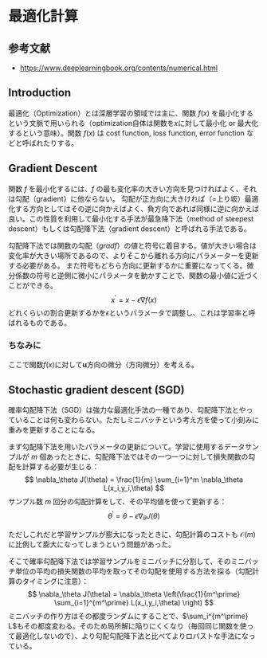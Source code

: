 # 最適化計算

## 参考文献

- https://www.deeplearningbook.org/contents/numerical.html

## Introduction

最適化（Optimization）とは深層学習の領域では主に、関数 $f(x)$ を最小化するという文脈で用いられる（optimization自体は関数を$x$に対して最小化 or 最大化するという意味）。関数 $f(x)$ は cost function, loss function, error function などと呼ばれたりする。

## Gradient Descent

関数 $f$ を最小化するには、$f$ の最も変化率の大きい方向を見つければよく、それは勾配（gradient）に他ならない。
勾配が正方向に大きければ（=上り坂）最適化する方向としてはその逆に向かえばよく、負方向であれば同様に逆に向かえば良い。この性質を利用して最小化する手法が最急降下法（method of steepest descent）もしくは勾配降下法（gradient descent）と呼ばれる手法である。

勾配降下法では関数の勾配（$grad f$）の値と符号に着目する。値が大きい場合は変化率が大きい場所であるので、よりそこから離れる方向にパラメーターを更新する必要がある。
また符号もどちら方向に更新するかに重要になってくる。微分係数の符号と逆側に微小にパラメータを動かすことで、関数の最小値に近づくことができる。
$$
x^\prime = x - \epsilon \nabla f(x)
$$
どれくらいの割合更新するかを$\epsilon$というパラメータで調整し、これは学習率と呼ばれるものである。

### ちなみに

ここで関数$f(x)$に対して$\bm{u}$方向の微分（方向微分）を考える。

## Stochastic gradient descent (SGD)

確率勾配降下法（SGD）は強力な最適化手法の一種であり、勾配降下法とやっていることは何も変わらない。ただしミニバッチという考え方を使って小刻みに重みを更新することになる。

まず勾配降下法を用いたパラメータの更新について。学習に使用するデータサンプルが $m$ 個あったときに、勾配降下法ではその一つ一つに対して損失関数の勾配を計算する必要が生じる：
$$
\nabla_\theta J(\theta) = \frac{1}{m} \sum_{i=1}^m \nabla_\theta L(x_i,y_i,\theta)
$$
サンプル数 $m$ 回分の勾配計算をして、その平均値を使って更新する：
$$
\theta^\prime = \theta - \epsilon \nabla_\theta J(\theta)
$$

ただしこれだと学習サンプルが膨大になったときに、勾配計算のコストも $\mathcal{O}(m)$ に比例して膨大になってしまうという問題があった。

そこで確率勾配降下法では学習サンプルをミニバッチに分割して、そのミニバッチ単位の平均の損失関数の平均を取ってその勾配を使用する方法を採る（勾配計算のタイミングに注意）：
$$
\nabla_\theta J(\theta) = \nabla_\theta \left(\frac{1}{m^\prime} \sum_{i=1}^{m^\prime} L(x_i,y_i,\theta) \right)
$$
ミニバッチの作り方はその都度ランダムにすることで、$\sum_i^{m^\prime} L$もその都度変わる。そのため局所解に陥りにくくなり（毎回同じ関数を使って最適化しないので）、より勾配勾配降下法と比べてよりロバストな手法になっている。
